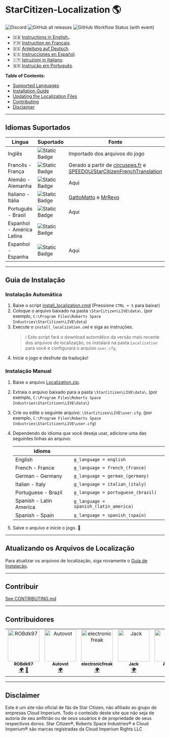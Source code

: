# StarCitizen-Localization 🌎

![Discord](https://img.shields.io/discord/1185135396112322620?logo=discord&label=join%20the%20discord) ![GitHub all releases](https://img.shields.io/github/downloads/Dymerz/StarCitizen-Localization/total) ![GitHub Workflow Status (with event)](https://img.shields.io/github/actions/workflow/status/Dymerz/StarCitizen-Localization/.github%2Fworkflows%2Fvalidate-global-ini.yaml?event=push&label=INI%20Validation&link=https%3A%2F%2Fgithub.com%2FDymerz%2FStarCitizen-Localization%2Factions%2Fworkflows%2Fvalidate-global-ini.yaml)


- 🇬🇧 [Instructions in English.](README.md).
- 🇫🇷 [Instruction en Français](README_fr.md).
- 🇩🇪 [Anleitung auf Deutsch](README_de.md).
- 🇪🇸 [Instrucciones en Español](README_es.md).
- 🇮🇹 [Istruzioni in Italiano](README_it.md).
- 🇧🇷 [Instrução em Português](README_ptbr.md).

**Table of Contents:**
  - [Supported Languages](#supported-languages)
  - [Installation Guide](#installation-guide)
  - [Updating the Localization Files](#contributing)
  - [Contributing](#contributing)
  - [Disclaimer](#Disclaimer)

---
## Idiomas Suportados

| Língua | Suportado | Fonte |
|---|---|---|
| Inglês | ![Static Badge](https://img.shields.io/badge/3.22.0-LIVE-brightgreen) | Importado dos arquivos do jogo |
| Francês - França | ![Static Badge](https://img.shields.io/badge/3.22.0-LIVE-brightgreen) | Gerado a partir de [circuspes.fr](https://traduction.circuspes.fr) e [SPEED0U/StarCitizenFrenchTranslation](https://github.com/SPEED0U/StarCitizenFrenchTranslation) |
| Alemão - Alemanha | ![Static Badge](https://img.shields.io/badge/3.22.0-LIVE-brightgreen) | Aqui |
| Italiano - Itália | ![Static Badge](https://img.shields.io/badge/3.21.0-LIVE-orange) | [GattoMatto](https://robertsspaceindustries.com/citizens/GattoMatto) e [MrRevo](https://robertsspaceindustries.com/citizens/MrRevo) |
| Português - Brasil | ![Static Badge](https://img.shields.io/badge/3.22.0-LIVE-brightgreen)| Aqui |
| Espanhol - América Latina | ![Static Badge](https://img.shields.io/badge/x.xx.x-LIVE-darkred) |
| Espanhol - Espanha | ![Static Badge](https://img.shields.io/badge/3.21.0-LIVE-orange) | Aqui |

---
## Guia de Instalação

### Instalação Automática
1. Baixe o script [install_localization.cmd](https://github.com/Dymerz/StarCitizen-Localization/releases/latest/download/install_localization.cmd) (Pressione `CTRL + S` para baixar)
2. Coloque o arquivo baixado na pasta `\StarCitizen\LIVE\data\`. (por exemplo, `C:\Program Files\Roberts Space Industries\StarCitizen\LIVE\data`)
3. Execute o `install_localization.cmd` e siga as instruções.
    > ℹ️ Este script fará o download automático da versão mais recente dos arquivos de localização, os instalará na pasta `Localization` para você e configurará o arquivo `user.cfg`.
4. Inicie o jogo e desfrute da tradução!

### Instalação Manual
1. Baixe o arquivo [Localization.zip](https://github.com/Dymerz/StarCitizen-Localization/releases/latest/download/Localization.zip).
2. Extraia o arquivo baixado para a pasta `\StarCitizen\LIVE\data\`. (por exemplo, `C:\Program Files\Roberts Space Industries\StarCitizen\LIVE\data\`)
3. Crie ou edite o seguinte arquivo: `\StarCitizen\LIVE\user.cfg`. (por exemplo, `C:\Program Files\Roberts Space Industries\StarCitizen\LIVE\user.cfg`)
4. Dependendo do idioma que você deseja usar, adicione uma das seguintes linhas ao arquivo:

    | idioma |   |
    |---|---|
    | English | `g_language = english` |
    | French - France | `g_language = french_(france)` |
    | German - Germany | `g_language = german_(germany)` |
    | Italian - Italy | `g_language = italian_(italy)` |
    | Portuguese - Brazil | `g_language = portuguese_(brazil)` |
    | Spanish - Latin America | `g_language = spanish_(latin_america)` |
    | Spanish - Spain | `g_language = spanish_(spain) ` |

5. Salve o arquivo e inicie o jogo. 🚀

---
## Atualizando os Arquivos de Localização
Para atualizar os arquivos de localização, siga novamente o [Guia de Instalação](#guia-de-instalação).

---
## Contribuir
[See CONTRIBUTING.md](CONTRIBUTING.md)

---
## Contribuidores
<!-- ALL-CONTRIBUTORS-LIST:START - Do not remove or modify this section -->
<!-- prettier-ignore-start -->
<!-- markdownlint-disable -->
<table>
  <tbody>
    <tr>
      <td align="center" valign="top" width="14.28%"><a href="https://rob-games.zapto.org/"><img src="https://avatars.githubusercontent.com/u/9892024?v=4?s=100" width="100px;" alt="ROBdk97"/><br /><sub><b>ROBdk97</b></sub></a><br /><a href="#translation-ROBdk97" title="Translation">🌍</a> <a href="#projectManagement-ROBdk97" title="Project Management">📆</a></td>
      <td align="center" valign="top" width="14.28%"><a href="https://github.com/Autovot"><img src="https://avatars.githubusercontent.com/u/87210193?v=4?s=100" width="100px;" alt="Autovot"/><br /><sub><b>Autovot</b></sub></a><br /><a href="#translation-Autovot" title="Translation">🌍</a></td>
      <td align="center" valign="top" width="14.28%"><a href="https://github.com/electronicfreak"><img src="https://avatars.githubusercontent.com/u/11193801?v=4?s=100" width="100px;" alt="electronicfreak"/><br /><sub><b>electronicfreak</b></sub></a><br /><a href="#translation-electronicfreak" title="Translation">🌍</a></td>
      <td align="center" valign="top" width="14.28%"><a href="https://github.com/Jack-mk"><img src="https://avatars.githubusercontent.com/u/22667101?v=4?s=100" width="100px;" alt="Jack"/><br /><sub><b>Jack</b></sub></a><br /><a href="#translation-Jack-mk" title="Translation">🌍</a></td>
      <td align="center" valign="top" width="14.28%"><a href="https://github.com/Auhrus"><img src="https://avatars.githubusercontent.com/u/57270834?v=4?s=100" width="100px;" alt="Auhrus"/><br /><sub><b>Auhrus</b></sub></a><br /><a href="#translation-Auhrus" title="Translation">🌍</a></td>
    </tr>
  </tbody>
</table>

<!-- markdownlint-restore -->
<!-- prettier-ignore-end -->

<!-- ALL-CONTRIBUTORS-LIST:END -->

---
## Disclaimer
Este é um site não oficial de fãs de Star Citizen, não afiliado ao grupo de empresas Cloud Imperium. Todo o conteúdo deste site que não seja de autoria de seu anfitrião ou de seus usuários é de propriedade de seus respectivos donos. Star Citizen®, Roberts Space Industries® e Cloud Imperium® são marcas registradas da Cloud Imperium Rights LLC
